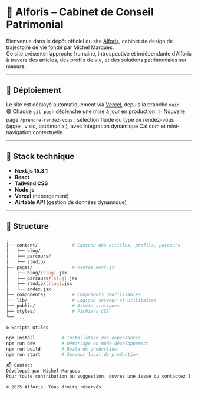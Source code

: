 # 🧭 Alforis – Cabinet de Conseil Patrimonial

Bienvenue dans le dépôt officiel du site [Alforis](https://www.alforis.fr), cabinet de design de trajectoire de vie fondé par Michel Marques.  
Ce site présente l’approche humaine, introspective et indépendante d’Alforis à travers des articles, des profils de vie, et des solutions patrimoniales sur mesure.

---

## 🚀 Déploiement

Le site est déployé automatiquement via [Vercel](https://vercel.com/), depuis la branche `main`.  
🟢 Chaque `git push` déclenche une mise à jour en production.
✨ Nouvelle page `/prendre-rendez-vous` : sélection fluide du type de rendez-vous (appel, visio, patrimonial), avec intégration dynamique Cal.com et mini-navigation contextuelle.

---

## 🧱 Stack technique

- **Next.js 15.3.1**
- **React**
- **Tailwind CSS**
- **Node.js**
- **Vercel** (hébergement)
- **Airtable API** (gestion de données dynamique)

---

## 📁 Structure

```bash
.
├── content/             # Contenu des articles, profils, parcours
│   ├── blog/
│   ├── parcours/
│   └── studio/
├── pages/               # Routes Next.js
│   ├── blog/[slug].jsx
│   ├── parcours/[slug].jsx
│   ├── studio/[slug].jsx
│   └── index.jsx
├── components/          # Composants réutilisables
├── lib/                 # Logique serveur et utilitaires
├── public/              # Assets statiques
├── styles/              # Fichiers CSS
└── ...

⚙️ Scripts utiles

npm install          # Installation des dépendances
npm run dev          # Démarrage en mode développement
npm run build        # Build de production
npm run start        # Serveur local de production

📬 Contact
Développé par Michel Marques
Pour toute contribution ou suggestion, ouvrez une issue ou contactez l’équipe.

© 2025 Alforis. Tous droits réservés.